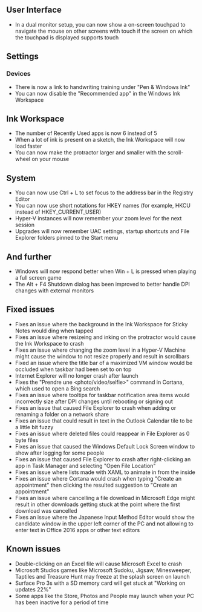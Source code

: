 ## User Interface
- In a dual monitor setup, you can now show a on-screen touchpad to navigate the mouse on other screens with touch if the screen on which the touchpad is displayed supports touch

## Settings
### Devices
- There is now a link to handwriting training under "Pen & Windows Ink"
- You can now disable the "Recommended app" in the Windows Ink Workspace

## Ink Workspace
- The number of Recently Used apps is now 6 instead of 5
- When a lot of ink is present on a sketch, the Ink Workspace will now load faster
- You can now make the protractor larger and smaller with the scroll-wheel on your mouse

## System
- You can now use Ctrl + L to set focus to the address bar in the Registry Editor
- You can now use short notations for HKEY names (for example, HKCU instead of HKEY_CURRENT_USER)
- Hyper-V instances will now remember your zoom level for the next session
- Upgrades will now remember UAC settings, startup shortcuts and File Explorer folders pinned to the Start menu

## And further
- Windows will now respond better when Win + L is pressed when playing a full screen game
- The Alt + F4 Shutdown dialog has been improved to better handle DPI changes with external monitors

## Fixed issues
- Fixes an issue where the background in the Ink Workspace for Sticky Notes would ding when tapped
- Fixes an issue where resizeing and inking on the protractor would cause the Ink Workspace to crash
- Fixes an issue where changing the zoom level in a Hyper-V Machine might cause the window to not resize properly and result in scrollbars
- Fixed an issue where the title bar of a maximized VM window would be occluded when taskbar had been set to on top
- Internet Explorer will no longer crash after launch
- Fixes the "Prendre une &lt;photo/video/selfie&gt;" command in Cortana, which used to open a Bing search
- Fixes an issue where tooltips for taskbar notification area items would incorrectly size after DPI changes until rebooting or signing out
- Fixes an issue that caused File Explorer to crash when adding or renaming a folder on a network share
- Fixes an issue that could result in text in the Outlook Calendar tile to be a little bit fuzzy
- Fixes an issue where deleted files could reappear in File Explorer as 0 byte files
- Fixes an issue that caused the Windows Default Lock Screen window to show after logging for some people
- Fixes an issue that caused File Explorer to crash after right-clicking an app in Task Manager and selecting "Open File Location"
- Fixes an issue where lists made with XAML to animate in from the inside
- Fixes an issue where Cortana would crash when typing "Create an appointment" then clicking the resulted suggestion to "Create an appointment"
- Fixes an issue where cancelling a file download in Microsoft Edge might result in other downloads getting stuck at the point where the first download was cancelled
- Fixes an issue where the Japanese Input Method Editor would show the candidate window in the upper left corner of the PC and not allowing to enter text in Office 2016 apps or other text editors

## Known issues
- Double-clicking on an Excel file will cause Microsoft Excel to crash
- Microsoft Studios games like Microsoft Sudoku, Jigsaw, Minesweeper, Taptiles and Treasure Hunt may freeze at the splash screen on launch
- Surface Pro 3s with a SD memory card will get stuck at "Working on updates 22%"
- Some apps like the Store, Photos and People may launch when your PC has been inactive for a period of time